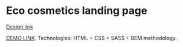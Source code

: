 # Eco cosmetics landing page
[Design link](https://www.figma.com/file/Fz588JKGuPS2Bk21De4KE5/brand_of_eco-cosmetics-FE-students?node-id=1%3A2)
 
[DEMO LINK](https://Denis-Demyanok.github.io/Eco_cosmetics/).
Technologies: HTML + CSS + SASS + BEM methodology.
